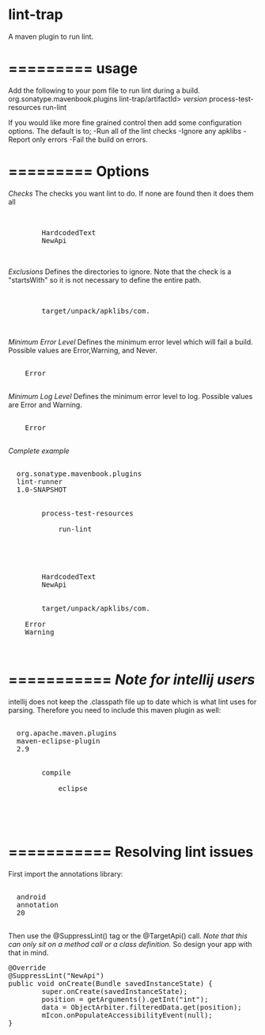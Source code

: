 lint-trap
=========

A maven plugin to run lint.

=========
usage
=========

Add the following to your pom file to run lint during a build.
	<plugin>
            <groupId>org.sonatype.mavenbook.plugins</groupId>
            <artifactId>lint-trap/artifactId>
            <version>*version*</version>
            <executions>
                <execution>
                    <phase>process-test-resources</phase>
                    <goals>
                        <goal>run-lint</goal>
                    </goals>
                </execution>
            </executions>
        </plugin>

If you would like more fine grained control then add some configuration options. The default is to;
-Run all of the lint checks
-Ignore any apklibs
-Report only errors 
-Fail the build on errors.

=========
Options
=========

*Checks*
The checks you want lint to do. If none are found then it does them all
<pre>
<configuration>
	<checks>
		<check>HardcodedText</check>
		<check>NewApi</check>
	</checks>
</configuration>	
</pre>

*Exclusions*
Defines the directories to ignore. Note that the check is a "startsWith" so it is not necessary to define the entire path.

<pre>
<configuration>
	<exclusions>
		<exclusion>target/unpack/apklibs/com.</exclusion>
	</exclusions>
</configuration>	
</pre>

*Minimum Error Level*
Defines the minimum error level which will fail a build. Possible values are Error,Warning, and Never.

<pre>
<configuration>
	<minErrorLevel>Error</minErrorLevel>
</configuration>	
</pre>

*Minimum Log Level*
Defines the minimum error level to log. Possible values are Error and Warning.

<pre>
<configuration>
	<minLogLevel>Error</minLogLevel>
</configuration>	
</pre>

*Complete example*
<pre>
<plugin>
  <groupId>org.sonatype.mavenbook.plugins</groupId>
  <artifactId>lint-runner</artifactId>
  <version>1.0-SNAPSHOT</version>
  <executions>
    <execution>
        <phase>process-test-resources</phase>
        <goals>
            <goal>run-lint</goal>
        </goals>
    </execution>
  </executions>
  <configuration>
    <checks>
        <check>HardcodedText</check>
        <check>NewApi</check>
    </checks>
    <exclusions>
        <exclusion>target/unpack/apklibs/com.</exclusion>
    </exclusions>
    <minErrorLevel>Error</minErrorLevel>
    <minLogLevel>Warning</minLogLevel>
  </configuration>
</plugin>
</pre>

===========
*Note for intellij users*
===========

intellij does not keep the .classpath file up to date which is what lint uses for parsing. Therefore you need to include this maven plugin as well:
<pre>
<plugin>
  <groupId>org.apache.maven.plugins</groupId>
  <artifactId>maven-eclipse-plugin</artifactId>
  <version>2.9</version>
  <executions>
    <execution>
        <phase>compile</phase>
        <goals>
            <goal>eclipse</goal>
        </goals>
    </execution>
  </executions>
</plugin>
</pre>

===========
Resolving lint issues
===========
First import the annotations library:
<pre>
<dependency>
  <groupId>android</groupId>
  <artifactId>annotation</artifactId>
  <version>20</version>
</dependency>
</pre>

Then use the @SuppressLint() tag or the @TargetApi() call. *Note that this can only sit on a method call or a class definition.* So design your app with that in mind.
<pre>
@Override
@SuppressLint("NewApi")
public void onCreate(Bundle savedInstanceState) {
        super.onCreate(savedInstanceState);
        position = getArguments().getInt("int");
        data = ObjectArbiter.filteredData.get(position);
        mIcon.onPopulateAccessibilityEvent(null);
}
</pre>
